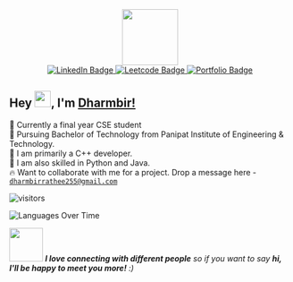 <div >
<div id="header" align="center">
  <img src="https://media.giphy.com/media/M9gbBd9nbDrOTu1Mqx/giphy.gif" width="100"/>
  <div id="badges">
  <a href="https://www.linkedin.com/in/dharmbir-rathee/" target="_blank">
    <img src="https://img.shields.io/badge/LinkedIn-blue?style=for-the-badge&logo=linkedin&logoColor=white" alt="LinkedIn Badge"/>
  </a>
  <a href="https://leetcode.com/radical_420/" target="_blank">
    <img src="https://img.shields.io/badge/-Leetcode-green?style=for-the-badge&logo=leetcode" alt="Leetcode Badge"/>
  </a>
  <a href="https://bio.link/dharmbir" target="_blank">
    <img src="https://img.shields.io/badge/-Portfolio-red?style=for-the-badge&logo=google" alt="Portfolio Badge"/>
  </a>
</div>
</div>
</div>

## Hey <img src="https://github.com/TheDudeThatCode/TheDudeThatCode/blob/master/Assets/Hi.gif" width="29">, I'm [Dharmbir!](https://bio.link/dharmbir) 
🧑 Currently a final year CSE student <br>
🏫 Pursuing Bachelor of Technology from Panipat Institute of Engineering & Technology. <br>
👀 I am primarily a C++ developer. <br>
🌱 I am also skilled in Python and Java. <br>
🔥 Want to collaborate with me for a project. Drop a message here - <a href="mailto:dharmbirrathee255@gmail.com">`dharmbirrathee255@gmail.com`</a>

![visitors](https://visitor-badge.laobi.icu/badge?page_id=Dharmbir-dev.Dharmbir-dev)

![Languages Over Time](https://stats.quine.sh/dharm244/languages-over-time?theme=dark)


<img src="https://media.giphy.com/media/LnQjpWaON8nhr21vNW/giphy.gif" width="60"> <em><b>I love connecting with different people</b> so if you want to say <b>hi, I'll be happy to meet you more!</b> :)</em>
